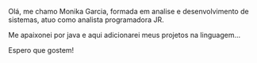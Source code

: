 Olá, me chamo Monika Garcia, formada em analise e desenvolvimento de sistemas, atuo como analista programadora JR. 

Me apaixonei por java e aqui adicionarei meus projetos na linguagem... 

Espero que gostem! 

<!---
monika-garcia-dev/monika-garcia-dev is a ✨ special ✨ repository because its `README.md` (this file) appears on your GitHub profile.
You can click the Preview link to take a look at your changes.
--->
